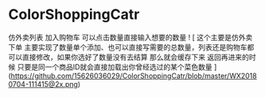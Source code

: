 # ColorShoppingCatr
仿外卖列表   加入购物车 可以点击数量直接输入想要的数量
! [ 这个主要是仿外卖下单 主要实现了数量单个添加、也可以直接写需要的总数量，列表还是购物车都可以直接修改，如果你选好了数量没有去结算  那么就会缓存下来 返回再进来的时候 只要是同一个商品ID就会直接加载出你曾经选过的某个菜色数量 ] (https://github.com/15626036029/ColorShoppingCatr/blob/master/WX20180704-111415@2x.png)
